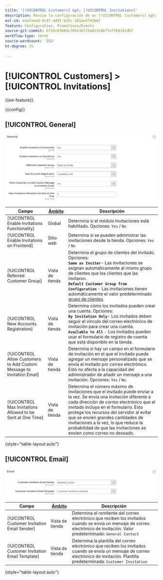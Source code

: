 ```yaml
---
title: '[!UICONTROL Customers] &gt; [!UICONTROL Invitations]'
description: Revise la configuración de en [!UICONTROL Customers] &gt; [!UICONTROL Invitations] de la administración de Commerce.
exl-id: edafeaed-9c4f-4d9f-b35c-381ae5f43b67
feature: Configuration, Promotions/Events
source-git-commit: b710c0368dc765e3bf25e82324bffe7fb8192dbf
workflow-type: tm+mt
source-wordcount: '252'
ht-degree: 1%

---
```


# [!UICONTROL Customers] > [!UICONTROL Invitations]

{{ee-feature}}

{{config}}

## [!UICONTROL General]

![General](./assets/invitations-general.png)<!-- zoom -->

<!-- [General](https://docs.magento.com/user-guide/marketing/invitations-configure.html) -->

| Campo | [Ámbito](../../getting-started/websites-stores-views.md#scope-settings) | Descripción |
|--- |--- |--- |
| [!UICONTROL Enable Invitations Functionality] | Global | Determina si el módulo Invitaciones está habilitado. Opciones: `Yes` / `No` |
| [!UICONTROL Enable Invitations on Frontend] | Sitio web | Determina si se pueden administrar las invitaciones desde la tienda. Opciones: `Yes` / `No` |
| [!UICONTROL Referred Customer Group] | Vista de tienda | Determina el grupo de clientes del invitado. Opciones: <br/>**`Same as Inviter`**- Las invitaciones se asignan automáticamente al mismo grupo de clientes que los clientes que las invitaron.<br/>**`Default Customer Group from Configuration`** - Las invitaciones tienen automáticamente el valor predeterminado [grupo de clientes](../../customers/customer-groups.md). |
| [!UICONTROL New Accounts Registration] | Vista de tienda | Determina cómo los invitados pueden crear una cuenta. Opciones: <br/>**`By Invitation Only`**- Los invitados deben seguir el vínculo del correo electrónico de invitación para crear una cuenta.<br/>**`Available to All`** - Los invitados pueden usar el formulario de registro de cuenta que está disponible en la tienda. |
| [!UICONTROL Allow Customers to Add Custom Message to Invitation Email] | Vista de tienda | Determina si hay un campo en el formulario de invitación en el que el invitado puede agregar un mensaje personalizado que se envía al invitado por correo electrónico. Esto no afecta a la capacidad del administrador de añadir un mensaje a una invitación. Opciones: `Yes` / `No`. |
| [!UICONTROL Max Invitations Allowed to be Sent at One Time] | Vista de tienda | Determina el número máximo de invitaciones que el invitado puede enviar a la vez. Se envía una invitación diferente a cada dirección de correo electrónico que el invitado incluya en el formulario. Esto protege los recursos del servidor al evitar que se envíen grandes cantidades de invitaciones a la vez, lo que reduce la probabilidad de que las invitaciones se envíen como correo no deseado. |

{style="table-layout:auto"}

## [!UICONTROL Email]

![Correo electrónico](./assets/invitations-email.png)<!-- zoom -->

<!-- [Email](https://docs.magento.com/user-guide/marketing/invitations-configure.html) -->

| Campo | [Ámbito](../../getting-started/websites-stores-views.md#scope-settings) | Descripción |
|--- |--- |--- |
| [!UICONTROL Customer Invitation Email Sender] | Vista de tienda | Determina el remitente del correo electrónico que reciben los invitados cuando se envía un mensaje de correo electrónico de invitación. Valor predeterminado: `General Contact` |
| [!UICONTROL Customer Invitation Email Template] | Vista de tienda | Determina la plantilla del correo electrónico que reciben los invitados cuando se envía un mensaje de correo electrónico de invitación. Plantilla predeterminada: `Customer Invitation` |

{style="table-layout:auto"}
